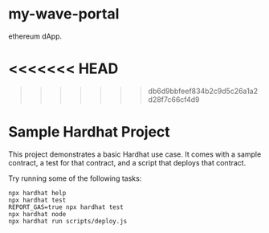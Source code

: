 # my-wave-portal

ethereum dApp.

<<<<<<< HEAD
=======


>>>>>>> db6d9bbfeef834b2c9d5c26a1a2d28f7c66cf4d9
# Sample Hardhat Project

This project demonstrates a basic Hardhat use case. It comes with a sample contract, a test for that contract, and a script that deploys that contract.

Try running some of the following tasks:

```shell
npx hardhat help
npx hardhat test
REPORT_GAS=true npx hardhat test
npx hardhat node
npx hardhat run scripts/deploy.js
```

